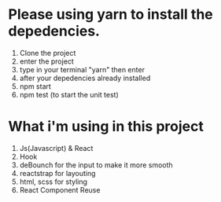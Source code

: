 # Please using yarn to install the depedencies.

1. Clone the project
2. enter the project
3. type in your terminal "yarn" then enter
4. after your depedencies already installed
5. npm start
6. npm test (to start the unit test)

# What i'm using in this project
1. Js(Javascript) & React
2. Hook
3. deBounch for the input to make it more smooth
4. reactstrap for layouting
5. html, scss for styling
6. React Component Reuse

